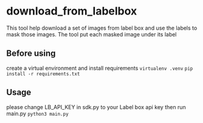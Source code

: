 # download_from_labelbox


This tool help download a set of images from label box and use the labels to mask those images. The tool put each masked image under its label

## Before using
create a virtual environment and install requirements
`virtualenv .venv`
`pip install -r requirements.txt`

## Usage
please change LB_API_KEY in sdk.py to your Label box api key then run main.py
`python3 main.py`